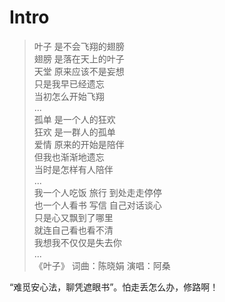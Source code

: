 # Intro

> 叶子 是不会飞翔的翅膀  
翅膀 是落在天上的叶子  
天堂 原来应该不是妄想  
只是我早已经遗忘  
当初怎么开始飞翔  
...  
孤单 是一个人的狂欢  
狂欢 是一群人的孤单  
爱情 原来的开始是陪伴  
但我也渐渐地遗忘  
当时是怎样有人陪伴  
...  
我一个人吃饭 旅行 到处走走停停  
也一个人看书 写信 自己对话谈心  
只是心又飘到了哪里  
就连自己看也看不清  
我想我不仅仅是失去你  
...  
《叶子》 词曲：陈晓娟 演唱：阿桑

“难觅安心法，聊凭遮眼书”。怕走丢怎么办，修路啊！